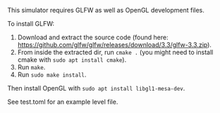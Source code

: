 This simulator requires GLFW as well as OpenGL development files.

To install GLFW:

1. Download and extract the source code (found here: https://github.com/glfw/glfw/releases/download/3.3/glfw-3.3.zip).
2. From inside the extracted dir, run `cmake .` (you might need to install cmake with `sudo apt install cmake`).
3. Run `make`.
4. Run `sudo make install`.

Then install OpenGL with `sudo apt install libgl1-mesa-dev`.

See test.toml for an example level file.
